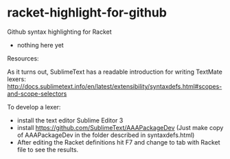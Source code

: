 racket-highlight-for-github
===========================

Github syntax highlighting for Racket 

- nothing here yet


Resources:

As it turns out, SublimeText has a readable introduction for writing TextMate lexers:
    http://docs.sublimetext.info/en/latest/extensibility/syntaxdefs.html#scopes-and-scope-selectors

To develop a lexer:
  - install the text editor Sublime Editor 3
  - install https://github.com/SublimeText/AAAPackageDev
    (Just make copy of AAAPackageDev in the folder described in syntaxdefs.html)
  - After editing the Racket definitions hit F7 and change to tab with Racket file to see the results.
